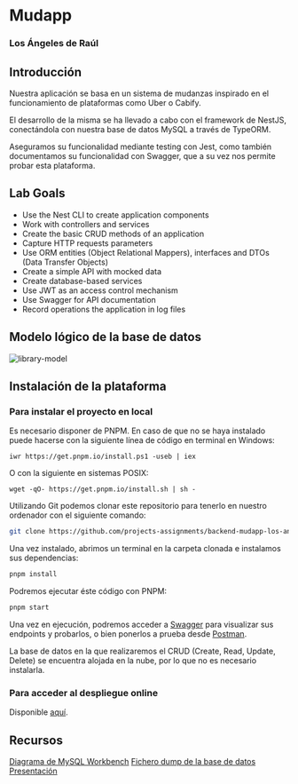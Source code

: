 # Mudapp
### Los Ángeles de Raúl

## Introducción
Nuestra aplicación se basa en un sistema de mudanzas inspirado en el funcionamiento de plataformas como Uber o Cabify.

El desarrollo de la misma se ha llevado a cabo con el framework de NestJS, conectándola con nuestra base de datos MySQL a través de TypeORM.

Aseguramos su funcionalidad mediante testing con Jest, como también documentamos su funcionalidad con Swagger, que a su vez nos permite probar esta plataforma.

## Lab Goals

- Use the Nest CLI to create application components
- Work with controllers and services
- Create the basic CRUD methods of an application
- Capture HTTP requests parameters
- Use ORM entities (Object Relational Mappers), interfaces and DTOs (Data Transfer Objects)
- Create a simple API with mocked data
- Create database-based services
- Use JWT as an access control mechanism
- Use Swagger for API documentation
- Record operations the application in log files

## Modelo lógico de la base de datos
![library-model](https://imgur.com/STMsrbz.jpg)


## Instalación de la plataforma
### Para instalar el proyecto en local
Es necesario disponer de PNPM.
En caso de que no se haya instalado puede hacerse con la siguiente línea de código en terminal en Windows:

`iwr https://get.pnpm.io/install.ps1 -useb | iex`

O con la siguiente en sistemas POSIX:

`wget -qO- https://get.pnpm.io/install.sh | sh -`

Utilizando Git podemos clonar este repositorio para tenerlo en nuestro ordenador con el siguiente comando:
```bash
git clone https://github.com/projects-assignments/backend-mudapp-los-angeles-de-raul
```

Una vez instalado, abrimos un terminal en la carpeta clonada e instalamos sus dependencias:
```bash
pnpm install
```

Podremos ejecutar éste código con PNPM:
```bash
pnpm start
```

Una vez en ejecución, podremos acceder a [Swagger](http://localhost:3000/api) para visualizar sus endpoints y probarlos, o bien ponerlos a prueba desde [Postman](https://www.postman.com/downloads/).

La base de datos en la que realizaremos el CRUD (Create, Read, Update, Delete) se encuentra alojada en la nube, por lo que no es necesario instalarla.

### Para acceder al despliegue online
Disponible [aquí]().

## Recursos
[Diagrama de MySQL Workbench](https://github.com/projects-assignments/backend-mudapp-los-angeles-de-raul/blob/main/diagramabbdd.mwb)
[Fichero dump de la base de datos](https://github.com/projects-assignments/backend-mudapp-los-angeles-de-raul/blob/main/dump.sql)
[Presentación]()